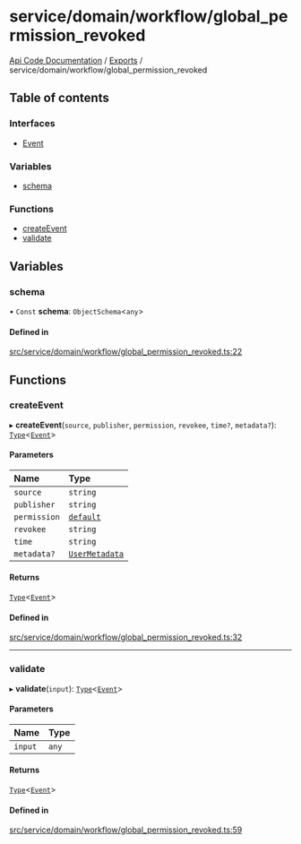 # service/domain/workflow/global\_permission\_revoked
 
[Api Code Documentation](../README.md) / [Exports](../modules.md) / service/domain/workflow/global\_permission\_revoked

## Table of contents

### Interfaces

- [Event](../interfaces/service_domain_workflow_global_permission_revoked.Event.md)

### Variables

- [schema](service_domain_workflow_global_permission_revoked.md#schema)

### Functions

- [createEvent](service_domain_workflow_global_permission_revoked.md#createevent)
- [validate](service_domain_workflow_global_permission_revoked.md#validate)

## Variables

### schema

• `Const` **schema**: `ObjectSchema`\<`any`\>

#### Defined in

[src/service/domain/workflow/global_permission_revoked.ts:22](https://github.com/openkfw/TruBudget/blob/2e43ea7/api/src/service/domain/workflow/global_permission_revoked.ts#L22)

## Functions

### createEvent

▸ **createEvent**(`source`, `publisher`, `permission`, `revokee`, `time?`, `metadata?`): [`Type`](result.md#type)\<[`Event`](../interfaces/service_domain_workflow_global_permission_revoked.Event.md)\>

#### Parameters

| Name | Type |
| :------ | :------ |
| `source` | `string` |
| `publisher` | `string` |
| `permission` | [`default`](authz_intents.md#default) |
| `revokee` | `string` |
| `time` | `string` |
| `metadata?` | [`UserMetadata`](service_domain_metadata.md#usermetadata) |

#### Returns

[`Type`](result.md#type)\<[`Event`](../interfaces/service_domain_workflow_global_permission_revoked.Event.md)\>

#### Defined in

[src/service/domain/workflow/global_permission_revoked.ts:32](https://github.com/openkfw/TruBudget/blob/2e43ea7/api/src/service/domain/workflow/global_permission_revoked.ts#L32)

___

### validate

▸ **validate**(`input`): [`Type`](result.md#type)\<[`Event`](../interfaces/service_domain_workflow_global_permission_revoked.Event.md)\>

#### Parameters

| Name | Type |
| :------ | :------ |
| `input` | `any` |

#### Returns

[`Type`](result.md#type)\<[`Event`](../interfaces/service_domain_workflow_global_permission_revoked.Event.md)\>

#### Defined in

[src/service/domain/workflow/global_permission_revoked.ts:59](https://github.com/openkfw/TruBudget/blob/2e43ea7/api/src/service/domain/workflow/global_permission_revoked.ts#L59)

